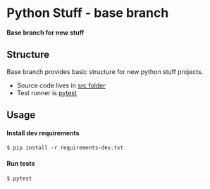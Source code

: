 Python Stuff - base branch
========================================================
**Base branch for new stuff**

## Structure

Base branch provides basic structure for new python stuff projects.

* Source code lives in [src folder](src)
* Test runner is [pytest](https://docs.pytest.org/en/stable/)

## Usage

#### Install dev requirements

`$ pip install -r requirements-dev.txt`

#### Run tests

`$ pytest`
